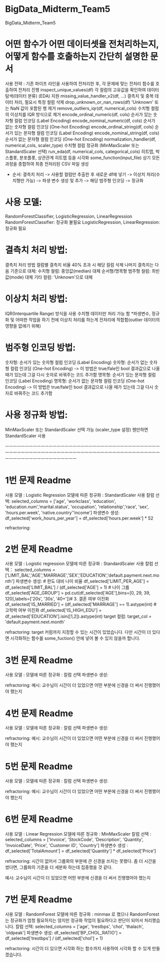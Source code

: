 # BigData_Midterm_Team5
BigData_Midterm_Team5
# 어떤 함수가 어떤 데이터셋을 전처리하는지, 어떻게 함수를 호출하는지 간단히 설명한 문서

사용 전략 : 기존 파이프 라인을 사용하여 전처리한 후, 각 문제에 맞는 전처리 함수를 호출하여 전처리 진행
inspect_unique_values(df)	각 컬럼의 고유값을 확인하여 데이터 탐색(데이터 분류) (EDA) 지원
missing_value_handler_v2(df, ...)	결측치 및 중복 데이터 처리, 필요시 특정 컬럼 삭제
drop_unknown_or_nan_rows(df)	'Unknown' 또는 NaN 값이 포함된 행 제거
remove_outliers_iqr(df, numerical_cols)	수치형 컬럼의 이상치를 IQR 방식으로 제거
encode_ordinal_numeric(df, cols)	순서가 있는 숫자형 컬럼 인코딩 (Label Encoding)
encode_nominal_numeric(df, cols)	순서가 없는 숫자형 컬럼 인코딩 (One-hot Encoding)
encode_ordinal_string(df, cols)	순서가 있는 문자형 컬럼 인코딩 (Label Encoding)
encode_nominal_string(df, cols)	순서가 없는 문자형 컬럼 인코딩 (One-hot Encoding)
normalization_handler(df, numerical_cols, scaler_type)	수치형 컬럼 정규화 (MinMaxScaler 또는 StandardScaler 선택)
run_eda(df, numerical_cols, categorical_cols)	히트맵, 박스플롯, 분포플롯, 상관관계 히트맵 등을 시각화
some_function(input_file)	상기 모든 과정을 종합하여 최종 전처리된 CSV 파일 생성
* 순서: 결측치 처리 -> 사용할 컬럼만 추출한 후 새로운 df에 넣기 -> 이상치 처리(수치형만 가능) -> 파생 변수 생성 및 추가 -> 해당 범주형 인코딩 -> 정규화


# 사용 모델:
RandomForestClassifier, LogisticRegression, LinearRegression
RandomForestClassifier: 정규화 불필요
LogisticRegression, LinearRegression: 정규화 필요

# 결측치 처리 방법:
결측치 처리 방법 
컬럼별 결측치 비율 40% 초과 시 해당 컬럼 삭제
나머지 결측치는 다음 기준으로 대체:
수치형 컬럼: 중앙값(median) 대체
순서형/명목형 범주형 컬럼: 최빈값(mode) 대체
기타 컬럼: 'Unknown'으로 대체

# 이상치 처리 방법:
IQR(Interquartile Range) 방식을 사용   수치형 데이터만 처리 가능 함
*파생변수, 정규화 및 어떠한 작업을 하기 전에 이상치 처리를 하는게 전처리에 적합함(outlier 데이터의 영향을 없애기 위해)

# 범주형 인코딩 방법:
숫자형: 순서가 있는 숫자형 컬럼 인코딩 (Label Encoding)
숫자형: 순서가 없는 숫자형 컬럼 인코딩 (One-hot Encoding) -> 이 방법은 true/fale인 bool 결과값으로 나올 때가 있는데 그걸 다시 숫자로 바꿔주는 코드 추가함
명목형: 순서가 있는 문자형 컬럼 인코딩 (Label Encoding)
명목형: 순서가 없는 문자형 컬럼 인코딩 (One-hot Encoding) -> 이 방법은 true/fale인 bool 결과값으로 나올 때가 있는데 그걸 다시 숫자로 바꿔주는 코드 추가함

# 사용 정규화 방법: 
MinMaxScaler 또는 StandardScaler 선택 가능 (scaler_type 설정)
웬만하면 StandardScaler 사용

ㅡㅡㅡㅡㅡㅡㅡㅡㅡㅡㅡㅡㅡㅡㅡㅡㅡㅡㅡㅡㅡㅡㅡㅡㅡㅡㅡㅡㅡㅡㅡㅡㅡㅡㅡㅡㅡㅡㅡㅡㅡㅡㅡㅡㅡㅡㅡㅡㅡㅡㅡㅡㅡㅡㅡㅡㅡㅡㅡㅡㅡㅡㅡㅡㅡㅡㅡㅡㅡㅡㅡㅡㅡㅡㅡㅡㅡㅡㅡㅡㅡㅡㅡㅡㅡㅡㅡㅡㅡㅡㅡㅡㅡㅡㅡㅡ

# 1번 문제 Readme
사용 모델 : Logistic Regression
모델에 따른 정규화 : StandardScaler 사용
칼럼 선택:
    selected_columns = ['age', 'workclass', 'education', 'education.num','marital.status', 'occupation', 'relationship','race', 'sex', 'hours.per.week', 'native.country''income']
파생변수 생성: 
    df_selected['work_hours_per_year'] = df_selected['hours.per.week'] * 52

refractoring: 

# 2번 문제 Readme
사용 모델 : Logistic regression
모델에 따른 정규화 : StandardScaler 사용
칼럼 선택： 
    selected_columns = ['LIMIT_BAL','AGE','MARRIAGE','SEX','EDUCATION','default.payment.next.month']
파생변수 생성:
    # 한도 대비 나이 비율
    df_selected['LIMIT_PER_AGE'] = df_selected['LIMIT_BAL'] / (df_selected['AGE'] + 1)
    # 나이 그룹
    df_selected['AGE_GROUP'] = pd.cut(df_selected['AGE'],bins=[0, 29, 39, 120],labels=['20s', '30s', '40+'])# 3. 결혼 여부 이진화
    df_selected['IS_MARRIED'] = (df_selected['MARRIAGE'] == 1).astype(int)
    #고학력 여부 이진화
    df_selected['IS_HIGH_EDU'] = df_selected['EDUCATION'].isin([1,2]).astype(int)
target 컬럼:
    target_col = 'default.payment.next.month'

refractoring: target 커럼까지 지정할 수 있는 시간이 있었습니다. 다만 시간이 더 있다면 시각화하는 함수를 some_fuction() 안에 넣어 볼 수 있지 않을까 합니다.

# 3번 문제 Readme
사용 모델 : 
모델에 따른 정규화 :
칼럼 선택
파생변수 생성:

refractoring:
예시: 교수님이 시간이 더 있었으면 어떤 부분에 신경을 더 써서 진행했어야 했는지

# 4번 문제 Readme
사용 모델 : 
모델에 따른 정규화 :
칼럼 선택
파생변수 생성:

refractoring:
예시: 교수님이 시간이 더 있었으면 어떤 부분에 신경을 더 써서 진행했어야 했는지

# 5번 문제 Readme
사용 모델 : 
모델에 따른 정규화 :
칼럼 선택
파생변수 생성:

refractoring: 
예시: 교수님이 시간이 더 있었으면 어떤 부분에 신경을 더 써서 진행했어야 했는지

# 6번 문제 Readme
사용 모델 : Linear Regression
모델에 따른 정규화 : MinMaxScaler
칼럼 선택 : selected_columns = ['Invoice', 'StockCode', 'Description', 'Quantity', 'InvoiceDate', 'Price', 'Customer ID', 'Country']
파생변수 생성 : df_selected['TotalAmount'] = df_selected['Quantity'] * df_selected['Price']

refractoring: 시간이 없어서 그룹화의 부분에 큰 신경을 쓰지는 못했다. 좀 더 시간을 썼다면, 그룹화의 기준을 더 세분화 하는데 집중했을 것 같다.

예시: 교수님이 시간이 더 있었으면 어떤 부분에 신경을 더 써서 진행했어야 했는지

# 7번 문제 Readme
사용 모델 : RandomForest
모델에 따른 정규화 : minmax 로 했으나 RandomForest는 정규화가 엄청 필요하지는 않지만 정규화 작업이 필요하다고 판단이 되어서 처리했습니다.
칼럼 선택:
    selected_columns = ['age', 'trestbps', 'chol', 'thalach', 'oldpeak']
파생변수 생성:
    df_selected['BP_CHOL_RATIO'] = df_selected['trestbps'] / (df_selected['chol'] + 1)

refractoring: 시간이 더 있으면 시각화 하는 함수까지 사용하여 시각화 할 수 있게 만들겠습니다.
